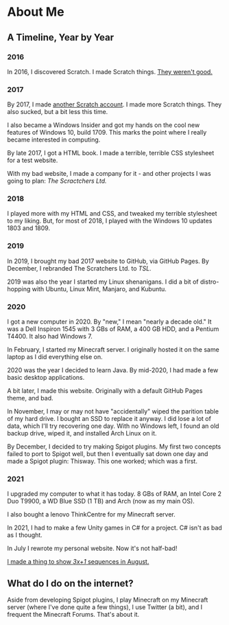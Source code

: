 # About Me

## A Timeline, Year by Year
### 2016
In 2016, I discovered Scratch. I made Scratch things. [They weren't good.](https://scratch.mit.edu/users/Minecraft-Game/)

### 2017
By 2017, I made [another Scratch account](https://scratch.mit.edu/users/Toydotgam/). I made more Scratch things. They also sucked, but a bit less this time.

I also became a Windows Insider and got my hands on the cool new features of Windows 10, build 1709. This marks the point where I really became interested in computing.

By late 2017, I got a HTML book. I made a terrible, terrible CSS stylesheet for a test website.

With my bad website, I made a company for it - and other projects I was going to plan: _The Scractchers Ltd._

### 2018
I played more with my HTML and CSS, and tweaked my terrible stylesheet to my liking. But, for most of 2018, I played with the Windows 10 updates 1803 and 1809. 

### 2019
In 2019, I brought my bad 2017 website to GitHub, via GitHub Pages. By December, I rebranded The Scratchers Ltd. to _TSL._

2019 was also the year I started my Linux shenanigans. I did a bit of distro-hopping with Ubuntu, Linux Mint, Manjaro, and Kubuntu.

### 2020
I got a new computer in 2020. By "new," I mean "nearly a decade old." It was a Dell Inspiron 1545 with 3 GBs of RAM, a 400 GB HDD, and a Pentium T4400. It also had Windows 7.

In February, I started my Minecraft server. I originally hosted it on the same laptop as I did everything else on.

2020 was the year I decided to learn Java. By mid-2020, I had made a few basic desktop applications.

A bit later, I made this website. Originally with a default GitHub Pages theme, and bad.

In November, I may or may not have "accidentally" wiped the parition table of my hard drive. I bought an SSD to replace it anyway. I did lose a lot of data, which I'll try recovering one day. With no Windows left, I found an old backup drive, wiped it, and installed Arch Linux on it.

By December, I decided to try making Spigot plugins. My first two concepts failed to port to Spigot well, but then I eventually sat down one day and made a Spigot plugin: Thisway. This one worked; which was a first.

### 2021
I upgraded my computer to what it has today. 8 GBs of RAM, an Intel Core 2 Duo T9900, a WD Blue SSD (1 TB) and Arch (now as my main OS).

I also bought a lenovo ThinkCentre for my Minecraft server.

In 2021, I had to make a few Unity games in C# for a project. C# isn't as bad as I thought.

In July I rewrote my personal website. Now it's not half-bad!

[I made a thing to show _3x+1_ sequences in August.](https://github.com/toydotgame/collatz-conjecture-sequence-generator)

## What do I do on the internet?
Aside from developing Spigot plugins, I play Minecraft on my Minecraft server (where I've done quite a few things), I use Twitter (a bit), and I frequent the Minecraft Forums. That's about it.
